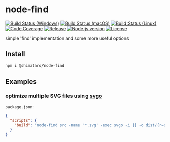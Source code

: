 # node-find

[![Build Status (Windows)][image-build-windows]][link-build-windows]
[![Build Status (macOS)][image-build-macos]][link-build-macos]
[![Build Status (Linux)][image-build-linux]][link-build-linux]
[![Code Coverage][image-code-coverage]][link-code-coverage]
[![Release][image-release]][link-release]
[![Node.js version][image-engine]][link-engine]
[![License][image-license]][link-license]

simple 'find' implementation and some more useful options

## Install

```bash
npm i @shimataro/node-find
```

## Examples

### optimize multiple SVG files using [svgo](https://www.npmjs.com/package/svgo)

`package.json`:

```json
{
  "scripts": {
    "build": "node-find src -name '*.svg' -exec svgo -i {} -o dist/{r=src} \\;"
  }
}
```

[image-build-windows]: https://github.com/shimataro/node-find/workflows/Windows/badge.svg
[link-build-windows]: https://github.com/shimataro/node-find/actions?query=workflow%3AWindows
[image-build-macos]: https://github.com/shimataro/node-find/workflows/macOS/badge.svg
[link-build-macos]: https://github.com/shimataro/node-find/actions?query=workflow%3AmacOS
[image-build-linux]: https://github.com/shimataro/node-find/workflows/Linux/badge.svg
[link-build-linux]: https://github.com/shimataro/node-find/actions?query=workflow%3ALinux
[image-code-coverage]: https://img.shields.io/codecov/c/github/shimataro/node-find/master.svg
[link-code-coverage]: https://codecov.io/gh/shimataro/node-find
[image-release]: https://img.shields.io/github/release/shimataro/node-find.svg
[link-release]: https://github.com/shimataro/node-find/releases
[image-engine]: https://img.shields.io/node/v/node-find.svg
[link-engine]: https://nodejs.org/
[image-license]: https://img.shields.io/github/license/shimataro/node-find.svg
[link-license]: ./LICENSE
